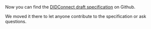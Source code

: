 Now you can find the [DIDConnect draft specification](https://github.com/KayTrust/did-connect) on Github.

We moved it there to let anyone contribute to the specification or ask questions.